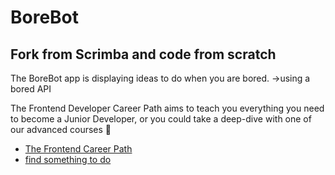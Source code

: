 # BoreBot

## Fork from Scrimba and code from scratch

The BoreBot app is displaying ideas to do when you are bored. ->using a bored API

The Frontend Developer Career Path aims to teach you everything you need to become a Junior Developer, or you could take a deep-dive with one of our advanced courses 🚀

- [The Frontend Career Path](https://scrimba.com/learn/frontend)
- [find something to do](https://anneln.github.io/BoredBot/)
